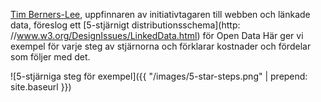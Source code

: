 [Tim Berners-Lee](http://www.w3.org/People/Berners-Lee/card#i), uppfinnaren av initiativtagaren till webben och länkade data, föreslog ett [5-stjärnigt distributionsschema](http: //www.w3.org/DesignIssues/LinkedData.html) för Open Data Här ger vi exempel för varje steg av stjärnorna och förklarar kostnader och fördelar som följer med det.

![5-stjärniga steg för exempel]({{ "/images/5-star-steps.png" | prepend: site.baseurl }})
